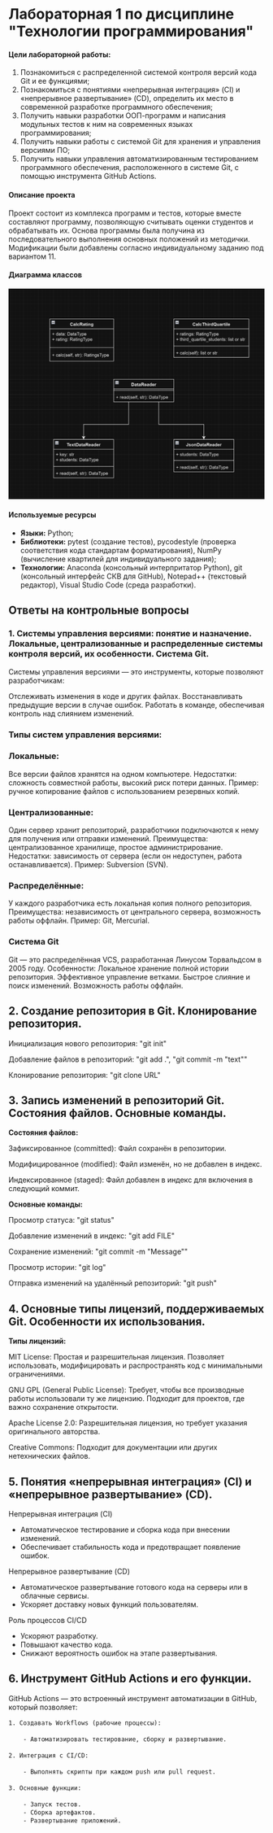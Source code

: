 # Лабораторная 1 по дисциплине "Технологии программирования"

#### Цели лабораторной работы:
1. Познакомиться c распределенной системой контроля версий кода Git и ее функциями;
2. Познакомиться с понятиями «непрерывная интеграция» (CI) и «непрерывное развертывание» (CD), определить их место в современной разработке программного обеспечения;
3. Получить навыки разработки ООП-программ и написания модульных тестов к ним на современных языках программирования;
4. Получить навыки работы с системой Git для хранения и управления версиями ПО;
5. Получить навыки управления автоматизированным тестированием программного обеспечения, расположенного в системе Git, с помощью инструмента GitHub Actions.

#### Описание проекта
Проект состоит из комплекса программ и тестов, которые вместе составляют программу, позволяющую считывать оценки студентов и обрабатывать их. Основа программы была получина из последовательного выполнения основных положений из методички. Модификации были добавлены согласно индивидуальному заданию под вариантом 11.


#### Диаграмма классов
![alt text](https://github.com/Swithez/PTLab1/blob/main/ClassDiagram.png?raw=true)

#### Используемые ресурсы
- **Языки:** Python;
- **Библиотеки:** pytest (создание тестов), pycodestyle (проверка соответствия кода стандартам форматирования), NumPy (вычисление квартилей для индивидуального задания);
- **Технологии:** Anaconda (консольный интерпритатор Python), git (консольный интерфейс СКВ для GitHub), Notepad++ (текстовый редактор), Visual Studio Code (среда разработки).

## **Ответы на контрольные вопросы**

### 1. **Системы управления версиями: понятие и назначение. Локальные, централизованные и распределенные системы контроля версий, их особенности. Система Git.**

Системы управления версиями — это инструменты, которые позволяют разработчикам:

Отслеживать изменения в коде и других файлах.
Восстанавливать предыдущие версии в случае ошибок.
Работать в команде, обеспечивая контроль над слиянием изменений.
### **Типы систем управления версиями:**

### Локальные:

Все версии файлов хранятся на одном компьютере.
Недостатки: сложность совместной работы, высокий риск потери данных.
Пример: ручное копирование файлов с использованием резервных копий.

### Централизованные:

Один сервер хранит репозиторий, разработчики подключаются к нему для получения или отправки изменений.
Преимущества: централизованное хранилище, простое администрирование.
Недостатки: зависимость от сервера (если он недоступен, работа останавливается).
Пример: Subversion (SVN).

### Распределённые:

У каждого разработчика есть локальная копия полного репозитория.
Преимущества: независимость от центрального сервера, возможность работы оффлайн.
Пример: Git, Mercurial.

### **Система Git**
Git — это распределённая VCS, разработанная Линусом Торвальдсом в 2005 году.
Особенности:
Локальное хранение полной истории репозитория.
Эффективное управление ветками.
Быстрое слияние и поиск изменений.
Возможность работы оффлайн.

## 2. **Создание репозитория в Git. Клонирование репозитория.**

Инициализация нового репозитория: "git init"

Добавление файлов в репозиторий: "git add .", "git commit -m "text""

Клонирование репозитория: "git clone URL"

## 3. **Запись изменений в репозиторий Git. Состояния файлов. Основные команды.**

**Состояния файлов:**

Зафиксированное (committed):
Файл сохранён в репозитории.

Модифицированное (modified):
Файл изменён, но не добавлен в индекс.

Индексированное (staged):
Файл добавлен в индекс для включения в следующий коммит.

**Основные команды:**

Просмотр статуса: "git status"

Добавление изменений в индекс: "git add FILE"

Сохранение изменений: "git commit -m "Message""

Просмотр истории: "git log"

Отправка изменений на удалённый репозиторий: "git push"

## 4. **Основные типы лицензий, поддерживаемых Git. Особенности их использования.**

**Типы лицензий:**

MIT License:
Простая и разрешительная лицензия.
Позволяет использовать, модифицировать и распространять код с минимальными ограничениями.

GNU GPL (General Public License):
Требует, чтобы все производные работы использовали ту же лицензию.
Подходит для проектов, где важно сохранение открытости.

Apache License 2.0:
Разрешительная лицензия, но требует указания оригинального авторства.

Creative Commons:
Подходит для документации или других нетехнических файлов.

## 5. **Понятия «непрерывная интеграция» (CI) и «непрерывное развертывание» (CD).**

Непрерывная интеграция (CI)
- Автоматическое тестирование и сборка кода при внесении изменений.
- Обеспечивает стабильность кода и предотвращает появление ошибок.

Непрерывное развертывание (CD)
- Автоматическое развертывание готового кода на серверы или в облачные сервисы.
- Ускоряет доставку новых функций пользователям.

Роль процессов CI/CD
- Ускоряют разработку.
- Повышают качество кода.
- Снижают вероятность ошибок на этапе развертывания.

## 6. **Инструмент GitHub Actions и его функции.**

GitHub Actions — это встроенный инструмент автоматизации в GitHub, который позволяет:

    1. Создавать Workflows (рабочие процессы):

        - Автоматизировать тестирование, сборку и развертывание.

    2. Интеграция с CI/CD:

        - Выполнять скрипты при каждом push или pull request.

    3. Основные функции:

        - Запуск тестов.
        - Сборка артефактов.
        - Развертывание приложений.
